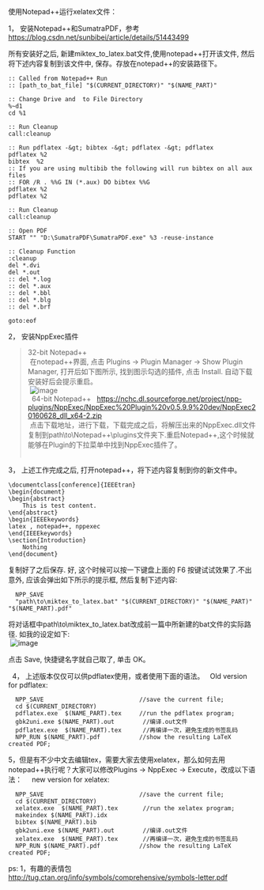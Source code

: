 
使用Notepad++运行xelatex文件：

1， 安装Notepad++和SumatraPDF，参考
https://blog.csdn.net/sunbibei/article/details/51443499   

所有安装好之后, 新建miktex_to_latex.bat文件,使用notepad++打开该文件, 然后将下述内容复制到该文件中, 保存。存放在notepad++的安装路径下。
```
:: Called from Notepad++ Run  
:: [path_to_bat_file] "$(CURRENT_DIRECTORY)" "$(NAME_PART)"  

:: Change Drive and  to File Directory  
%~d1  
cd %1

:: Run Cleanup  
call:cleanup  

:: Run pdflatex -&gt; bibtex -&gt; pdflatex -&gt; pdflatex  
pdflatex %2  
bibtex  %2  
:: If you are using multibib the following will run bibtex on all aux files  
:: FOR /R . %%G IN (*.aux) DO bibtex %%G  
pdflatex %2  
pdflatex %2  

:: Run Cleanup  
call:cleanup  

:: Open PDF  
START "" "D:\SumatraPDF\SumatraPDF.exe" %3 -reuse-instance  

:: Cleanup Function  
:cleanup  
del *.dvi
del *.out
:: del *.log 
:: del *.aux  
:: del *.bbl    
:: del *.blg  
:: del *.brf  

goto:eof  
```

2， 安装NppExec插件    
 >32-bit Notepad++   
  在notepad++界面, 点击 Plugins -> Plugin Manager -> Show Plugin Manager, 打开后如下图所示, 找到图示勾选的插件, 点击 Install. 自动下载安装好后会提示重启。  
  ![image](https://img-blog.csdn.net/20160518133702452)  
  
 >64-bit Notepad++   
  https://nchc.dl.sourceforge.net/project/npp-plugins/NppExec/NppExec%20Plugin%20v0.5.9.9%20dev/NppExec20160628_dll_x64-2.zip  
  点击下载地址，进行下载，下载完成之后，将解压出来的NppExec.dll文件复制到path\to\Notepad++\plugins文件夹下.重启Notepad++,这个时候就能够在Plugin的下拉菜单中找到NppExec插件了。  
      
   
3， 上述工作完成之后, 打开notepad++，将下述内容复制到你的新文件中。   
```
\documentclass[conference]{IEEEtran}
\begin{document}
\begin{abstract}
	This is test content.
\end{abstract}
\begin{IEEEkeywords}
latex , notepad++, nppexec
\end{IEEEkeywords}
\section{Introduction}
    Nothing
\end{document}
```
复制好了之后保存. 好, 这个时候可以按一下键盘上面的 F6 按键试试效果了.不出意外, 应该会弹出如下所示的提示框, 然后复制下述内容:
```
  NPP_SAVE
  "path\to\miktex_to_latex.bat" "$(CURRENT_DIRECTORY)" "$(NAME_PART)" "$(NAME_PART).pdf"
```
将对话框中path\to\miktex_to_latex.bat改成前一篇中所新建的bat文件的实际路径. 如我的设定如下:   
 ![image](https://img-blog.csdn.net/20160518134113266)  
   
点击 Save, 快捷键名字就自己取了, 单击 OK。   
   
   
4， 上述版本仅仅可以供pdflatex使用，或者使用下面的语法。  
Old version for pdflatex:    
```
  NPP_SAVE                           //save the current file;  
  cd $(CURRENT_DIRECTORY)   
  pdflatex.exe  $(NAME_PART).tex     //run the pdflatex program;  
  gbk2uni.exe $(NAME_PART).out        //编译.out文件  
  pdflatex.exe  $(NAME_PART).tex      //再编译一次，避免生成的书签乱码  
  NPP_RUN $(NAME_PART).pdf           //show the resulting LaTeX created PDF;  
```

5，但是有不少中文去编辑tex，需要大家去使用xelatex，那么如何去用notepad++执行呢？大家可以修改Plugins -> NppExec -> Execute，改成以下语法：    
new version for xelatex:     
```
  NPP_SAVE                           //save the current file;  
  cd $(CURRENT_DIRECTORY)   
  xelatex.exe  $(NAME_PART).tex       //run the xelatex program;  
  makeindex $(NAME_PART).idx  
  bibtex $(NAME_PART).bib  
  gbk2uni.exe $(NAME_PART).out        //编译.out文件  
  xelatex.exe  $(NAME_PART).tex       //再编译一次，避免生成的书签乱码  
  NPP_RUN $(NAME_PART).pdf           //show the resulting LaTeX created PDF;  
```
ps:
1，有趣的表情包
http://tug.ctan.org/info/symbols/comprehensive/symbols-letter.pdf
